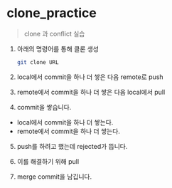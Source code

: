# clone_practice
> clone 과 conflict 실습

1. 아래의 명령어를 통해 클론 생성
   ```bash
   git clone URL
   ```

2. local에서 commit을 하나 더 쌓은 다음 remote로 push

3. remote에서 commit을 하나 더 쌓은 다음 local에서 pull

4. commit을 쌓습니다.
 - local에서 commit을 하나 더 쌓는다.
 - remote에서 commit을 하나 더 쌓는다.
  
5. push를 하려고 했는데 rejected가 뜹니다.

6. 이를 해결하기 위해 pull

7. merge commit을 남깁니다.

